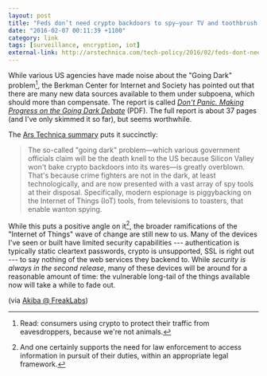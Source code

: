 ```yaml
---
layout: post
title: "Feds don’t need crypto backdoors to spy—your TV and toothbrush will do"
date: "2016-02-07 00:11:39 +1100"
category: link
tags: [surveillance, encryption, iot]
external-link: http://arstechnica.com/tech-policy/2016/02/feds-dont-need-crypto-backdoors-to-spy-your-tv-and-toothbrush-will-do/
---
```


While various US agencies have made noise about the "Going Dark" problem[^fn1], the Berkman Center for Internet and Society has pointed out that there are many new data sources available to them under subpoena, which should more than compensate. The report is called [*Don't Panic. Making Progress on the Going Dark Debate*][pdf] (PDF). The full report is about 37 pages (and I've only skimmed it so far), but seems worthwhile.

The [Ars Technica summary][ars] puts it succinctly:

>The so-called "going dark" problem—which various government officials claim will be the death knell to the US because Silicon Valley won't bake crypto backdoors into its wares—is greatly overblown. That's because crime fighters are not in the dark, at least technologically, and are now presented with a vast array of spy tools at their disposal. Specifically, modern espionage is piggybacking on the Internet of Things (IoT) tools, from televisions to toasters, that enable wanton spying.

While this puts a positive angle on it[^fn2], the broader ramifications of the "Internet of Things" wave of change are still new to us. Many of the devices I've seen or built have limited security capabilities --- authentication is typically static cleartext passwords, crypto is unsupported, SSL is right out --- to say nothing of the web services they backend to. While *security is always in the second release*, many of these devices will be around for a reasonable amount of time: the vulnerable long-tail of the things available now will take a while to fade out. 

(via [Akiba @ FreakLabs][akiba])

[^fn1]: Read: consumers using crypto to protect their traffic from eavesdroppers, because we're not animals.

[^fn2]: And one certainly supports the need for law enforcement to access information in pursuit of their duties, within an appropriate legal framework.

[ars]: http://arstechnica.com/tech-policy/2016/02/feds-dont-need-crypto-backdoors-to-spy-your-tv-and-toothbrush-will-do/
[akiba]: http://www.freaklabs.org/index.php/sensor-network-news/feds-don-t-need-crypto-backdoors-to-spy-your-tv-and-toothbrush-will-do.html
[pdf]: https://cyber.law.harvard.edu/pubrelease/dont-panic/Dont_Panic_Making_Progress_on_Going_Dark_Debate.pdf

